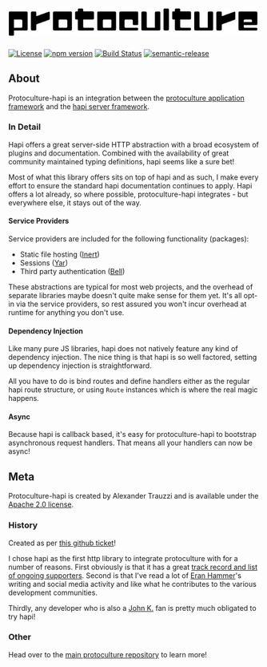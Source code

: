 # ![protoculture](protoculture.png)

[![License](https://img.shields.io/badge/License-Apache%202.0-blue.svg)](https://opensource.org/licenses/Apache-2.0)
[![npm version](https://badge.fury.io/js/protoculture-hapi.svg)](https://badge.fury.io/js/protoculture-hapi)
[![Build Status](https://travis-ci.org/atrauzzi/protoculture-hapi.svg?branch=master)](https://travis-ci.org/atrauzzi/protoculture-hapi) 
[![semantic-release](https://img.shields.io/badge/%20%20%F0%9F%93%A6%F0%9F%9A%80-semantic--release-e10079.svg)](https://github.com/semantic-release/semantic-release)

## About
Protoculture-hapi is an integration between the [protoculture application framework](https://github.com/atrauzzi/protoculture) and the [hapi server framework](https://hapijs.com).

### In Detail
Hapi offers a great server-side HTTP abstraction with a broad ecosystem of plugins and documentation.  Combined with the availability of great
community maintained typing definitions, hapi seems like a sure bet!

Most of what this library offers sits on top of hapi and as such, I make every effort to ensure the standard hapi documentation continues to 
apply.  Hapi offers a lot already, so where possible, protoculture-hapi integrates - but everywhere else, it stays out of the way.

#### Service Providers
Service providers are included for the following functionality (packages):

 - Static file hosting ([Inert](https://github.com/hapijs/inert))
 - Sessions ([Yar](https://github.com/hapijs/yar))
 - Third party authentication ([Bell](https://github.com/hapijs/bell))

 These abstractions are typical for most web projects, and the overhead of separate libraries maybe doesn't quite make sense for them yet.  It's all opt-in via the service providers, so rest assured you won't incur overhead at runtime for anything you don't use.

#### Dependency Injection
Like many pure JS libraries, hapi does not natively feature any kind of dependency injection.  The nice thing is that hapi is so well factored, 
setting up dependency injection is straightforward.

All you have to do is bind routes and define handlers either as the regular hapi route structure, or using `Route` instances which is where the real
magic happens.

#### Async
Because hapi is callback based, it's easy for protoculture-hapi to bootstrap asynchronous request handlers.  That means all your handlers 
can now be async!

## Meta
Protoculture-hapi is created by Alexander Trauzzi and is available under the [Apache 2.0 license](https://www.apache.org/licenses/LICENSE-2.0.html).

### History
Created as per [this github ticket](https://github.com/atrauzzi/protoculture/issues/10)!

I chose hapi as the first http library to integrate protoculture with for a number of reasons.  First obviously is that it has 
a great [track record and list of ongoing supporters](https://hapijs.com/community).  Second is that I've read a lot of [Eran Hammer](https://twitter.com/eranhammer)'s writing and 
social media activity and like what he contributes to the various development communities.

Thirdly, any developer who is also a [John K.](https://en.wikipedia.org/wiki/John_Kricfalusi) fan is pretty much obligated to try hapi!

### Other
Head over to the [main protoculture repository](http://github.com/atrauzzi/protoculture) to learn more!
